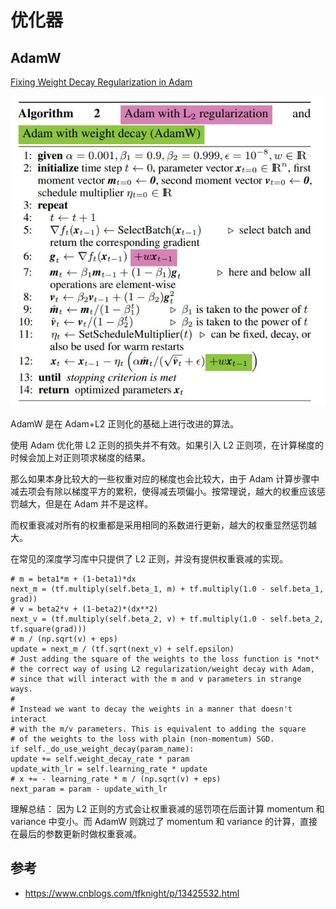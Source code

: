# 优化器

## AdamW

[Fixing Weight Decay Regularization in Adam](./226_fixing_weight_decay_regulariza.pdf)

![AdamW](./adamw.jpg)

AdamW 是在 Adam+L2 正则化的基础上进行改进的算法。

使用 Adam 优化带 L2 正则的损失并不有效。如果引入 L2 正则项，在计算梯度的时候会加上对正则项求梯度的结果。

那么如果本身比较大的一些权重对应的梯度也会比较大，由于 Adam 计算步骤中减去项会有除以梯度平方的累积，使得减去项偏小。按常理说，越大的权重应该惩罚越大，但是在 Adam 并不是这样。

而权重衰减对所有的权重都是采用相同的系数进行更新，越大的权重显然惩罚越大。

在常见的深度学习库中只提供了 L2 正则，并没有提供权重衰减的实现。

```
# m = beta1*m + (1-beta1)*dx
next_m = (tf.multiply(self.beta_1, m) + tf.multiply(1.0 - self.beta_1, grad))
# v = beta2*v + (1-beta2)*(dx**2)
next_v = (tf.multiply(self.beta_2, v) + tf.multiply(1.0 - self.beta_2, tf.square(grad)))
# m / (np.sqrt(v) + eps)
update = next_m / (tf.sqrt(next_v) + self.epsilon)
# Just adding the square of the weights to the loss function is *not*
# the correct way of using L2 regularization/weight decay with Adam,
# since that will interact with the m and v parameters in strange ways.
#
# Instead we want to decay the weights in a manner that doesn't interact
# with the m/v parameters. This is equivalent to adding the square
# of the weights to the loss with plain (non-momentum) SGD.
if self._do_use_weight_decay(param_name):
update += self.weight_decay_rate * param
update_with_lr = self.learning_rate * update
# x += - learning_rate * m / (np.sqrt(v) + eps)
next_param = param - update_with_lr
```

理解总结：
因为 L2 正则的方式会让权重衰减的惩罚项在后面计算 momentum 和 variance 中变小。而 AdamW 则跳过了 momentum 和 variance 的计算，直接在最后的参数更新时做权重衰减。

## 参考
- https://www.cnblogs.com/tfknight/p/13425532.html
